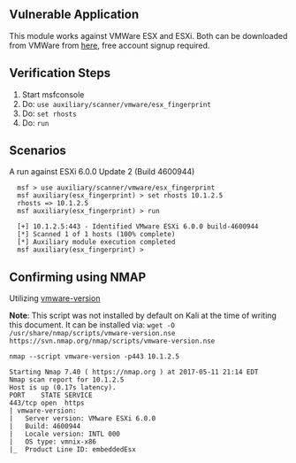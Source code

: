 ## Vulnerable Application

This module works against VMWare ESX and ESXi.  Both can be downloaded from VMWare from [here](https://my.vmware.com/en/web/vmware/evalcenter?p=free-esxi6), free account signup required.

## Verification Steps

  1. Start msfconsole
  2. Do: `use auxiliary/scanner/vmware/esx_fingerprint`
  3. Do: `set rhosts`
  4. Do: `run`

## Scenarios

  A run against ESXi 6.0.0 Update 2 (Build 4600944)

  ```
    msf > use auxiliary/scanner/vmware/esx_fingerprint 
    msf auxiliary(esx_fingerprint) > set rhosts 10.1.2.5
    rhosts => 10.1.2.5
    msf auxiliary(esx_fingerprint) > run
    
    [+] 10.1.2.5:443 - Identified VMware ESXi 6.0.0 build-4600944
    [*] Scanned 1 of 1 hosts (100% complete)
    [*] Auxiliary module execution completed
    msf auxiliary(esx_fingerprint) > 
  ```

## Confirming using NMAP

Utilizing [vmware-version](https://nmap.org/nsedoc/scripts/vmware-version.html)

**Note**: This script was not installed by default on Kali at the time of writing this document.
It can be installed via: `wget -O /usr/share/nmap/scripts/vmware-version.nse https://svn.nmap.org/nmap/scripts/vmware-version.nse`

  ```
nmap --script vmware-version -p443 10.1.2.5

Starting Nmap 7.40 ( https://nmap.org ) at 2017-05-11 21:14 EDT
Nmap scan report for 10.1.2.5
Host is up (0.17s latency).
PORT    STATE SERVICE
443/tcp open  https
| vmware-version: 
|   Server version: VMware ESXi 6.0.0
|   Build: 4600944
|   Locale version: INTL 000
|   OS type: vmnix-x86
|_  Product Line ID: embeddedEsx
  ```